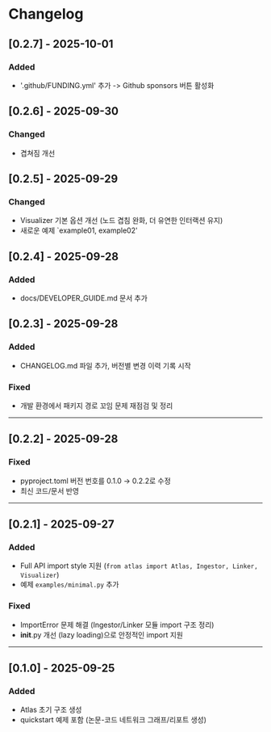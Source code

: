 # Changelog

## [0.2.7] - 2025-10-01
### Added
- '.github/FUNDING.yml' 추가 -> Github sponsors 버튼 활성화

## [0.2.6] - 2025-09-30
### Changed
- 겹쳐짐 개선

## [0.2.5] - 2025-09-29
### Changed
- Visualizer 기본 옵션 개선 (노드 겹침 완화, 더 유연한 인터랙션 유지)
- 새로운 예제 `example01, example02'

## [0.2.4] - 2025-09-28
### Added
- docs/DEVELOPER_GUIDE.md 문서 추가

## [0.2.3] - 2025-09-28
### Added
- CHANGELOG.md 파일 추가, 버전별 변경 이력 기록 시작

### Fixed
- 개발 환경에서 패키지 경로 꼬임 문제 재점검 및 정리

---

## [0.2.2] - 2025-09-28
### Fixed
- pyproject.toml 버전 번호를 0.1.0 → 0.2.2로 수정
- 최신 코드/문서 반영

---

## [0.2.1] - 2025-09-27
### Added
- Full API import style 지원 (`from atlas import Atlas, Ingestor, Linker, Visualizer`)
- 예제 `examples/minimal.py` 추가

### Fixed
- ImportError 문제 해결 (Ingestor/Linker 모듈 import 구조 정리)
- __init__.py 개선 (lazy loading)으로 안정적인 import 지원

---

## [0.1.0] - 2025-09-25
### Added
- Atlas 초기 구조 생성
- quickstart 예제 포함 (논문-코드 네트워크 그래프/리포트 생성)
